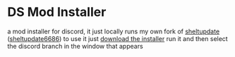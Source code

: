 # DS Mod Installer
a mod installer for discord, it just locally runs my own fork of [sheltupdate](https://github.com/uwu/sheltupdate) ([sheltupdate6686](https://github.com/6686-repos/sheltupdate6686)) 
to use it just [download the installer](https://github.com/6686-repos/DsModInstaller/releases/download/0.1.0/installer.bat) run it and then select the discord branch in the window that appears

